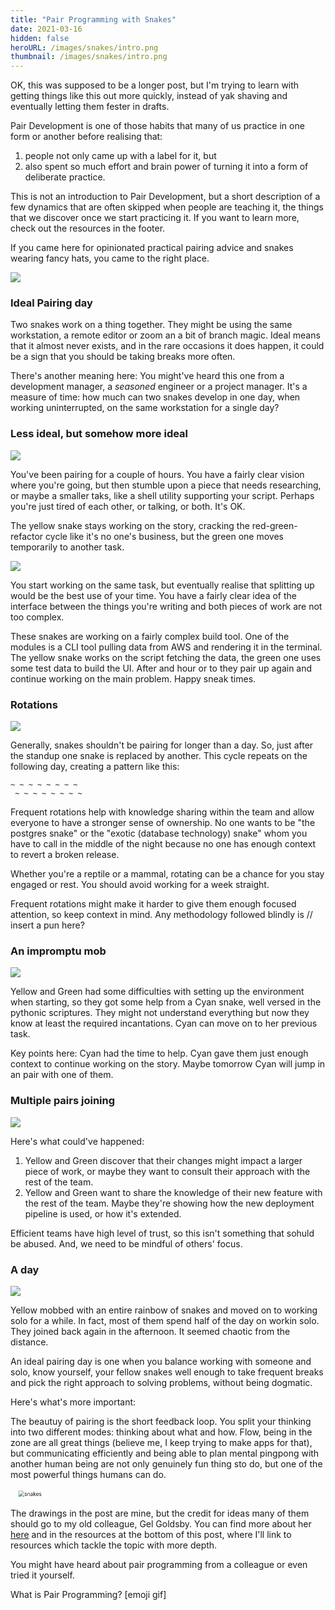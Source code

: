 ```yaml
---
title: "Pair Programming with Snakes"
date: 2021-03-16
hidden: false
heroURL: /images/snakes/intro.png
thumbnail: /images/snakes/intro.png
---
```


OK, this was supposed to be a longer post, but I'm trying to learn with getting things like this out more quickly, instead of yak shaving and eventually letting them fester in <span title="or a $ git stash">drafts</span>.

Pair Development is one of those habits that many of us practice in one form or another before realising that:

1. people not only came up with a label for it, but
2. also spent so much effort and brain power of turning it into a form of deliberate practice.

This is not an introduction to Pair Development, but a short description of a few dynamics that are often skipped when people are teaching it, the things that we discover once we start practicing it. If you want to learn more, check out the resources in the footer.

If you came here for opinionated practical pairing advice and snakes wearing fancy hats, you came to the right place.

<!-- Many would disagree with me here, saying I'm not only being naive but also unfair toward the sheer amount of research an brain power put into the practice. And although that is correct, Pair Development is exactly that: two or more people working to -->

![](/images/snakes/01.png)

### Ideal Pairing day

Two snakes work on a thing together. They might be using the same workstation, a remote editor or zoom an a bit of branch magic. Ideal means that it almost never exists, and in the rare occasions it does happen, it could be a sign that you should be taking breaks more often.

There's another meaning here: You might've heard this one from a development manager, a <em title="mumbles about browser wars">seasoned</em> engineer or a project manager. It's a measure of time: how much can two snakes develop in one day, when working uninterrupted, on the same workstation for a single day?

### Less ideal, but somehow more ideal

![](/images/snakes/02.png)

You've been pairing for a couple of hours. You have a fairly clear vision where you're going, but then stumble upon a piece that needs researching, or maybe a smaller taks, like a shell utility supporting your script. Perhaps you're just tired of each other, or talking, or both. It's OK.

The yellow snake stays working on the story, cracking the red-green-refactor cycle like it's no one's business, but the green one moves temporarily to another task. 


![](/images/snakes/03.png)

You start working on the same task, but eventually realise that splitting up would be the best use of your time. You have a fairly clear idea of the interface between the things you're writing and both pieces of work are not too complex. 

These snakes are working on a fairly complex build tool. One of the modules is a CLI tool pulling data from AWS and rendering it in the terminal. The yellow snake works on the script fetching the data, the green one uses some test data to build the UI.
After and hour or to they pair up again and continue working on the main problem. Happy sneak times.


### Rotations

![](/images/snakes/04.png)

Generally, snakes shouldn't be pairing for longer than a day. So, just after the standup one snake is replaced by another. This cycle repeats on the following day, creating a pattern like this:

    ~ ~ ~ ~ ~ ~ ~ ~
     ~ ~ ~ ~ ~ ~ ~ ~


Frequent rotations help with knowledge sharing within the team and allow everyone to have a stronger sense of ownership. No one wants to be "the postgres snake" or the "exotic (database technology) snake" whom you have to call in the middle of the night because no one has enough context to revert a broken release. 

Whether you're a reptile or a mammal, rotating can be a chance for you stay engaged or rest. You should avoid working for a week straight.

Frequent rotations might make it harder to give them enough focused attention, so keep context in mind. Any methodology followed blindly is // insert a pun here?


### An impromptu mob

![](/images/snakes/05.png)

Yellow and Green had some difficulties with setting up the environment when starting, so they got some help from a Cyan snake, well versed in the pythonic scriptures. They might not understand everything but now they know at least the required incantations. Cyan can move on to her previous task.

Key points here: Cyan had the time to help. Cyan gave them just enough context to continue working on the story. Maybe tomorrow Cyan will jump in an pair with one of them.

### Multiple pairs joining

![](/images/snakes/06.png)

Here's what could've happened: 

1. Yellow and Green discover that their changes might impact a larger piece of work, or maybe they want to consult their approach with the rest of the team. 
2. Yellow and Green want to share the knowledge of their new feature with the rest of the team. Maybe they're showing how the new deployment pipeline is used, or how it's extended.

Efficient teams have high level of trust, so this isn't something that sohuld be abused. And, we need to be mindful of others' focus.


### A day
![](/images/snakes/07.png)


Yellow mobbed with an entire rainbow of snakes and moved on to working solo for a while. In fact, most of them spend half of the day on workin solo. They joined back again in the afternoon. It seemed chaotic from the distance.

An ideal pairing day is one when you balance working with someone and solo, know yourself, your fellow snakes well enough to take frequent breaks and pick the right approach to solving problems, without being dogmatic. 

Here's what's more important:

The beautuy of pairing is the short feedback loop. You split your thinking into two different modes: thinking about what and how. Flow, being in the zone are all great things (believe me, I keep trying to make apps for that), but communicating efficiently and being able to plan mental pingpong with another human being are not only genuinely fun thing sto do, but one of the most powerful things humans can do.

<style>
.rotate {
    animation: spin-those-snakes 3s 1s linear infinite both;
}
@keyframes spin-those-snakes {
    from{ transform: scale(.6) rotate(0); }
    to { transform: scale(.6) rotate(360deg); }
}
</style>
<img src='/images/snakes/circle.png' alt='snakes' class='rotate'/>

The drawings in the post are mine, but the credit for ideas many of them should go to my old colleague, Gel Goldsby. You can find more about her [here]() and in the resources at the bottom of this post, where I'll link to resources which tackle the topic with more depth.

You might have heard about pair programming from a colleague or even tried it yourself.

What is Pair Programming?
[emoji gif]
